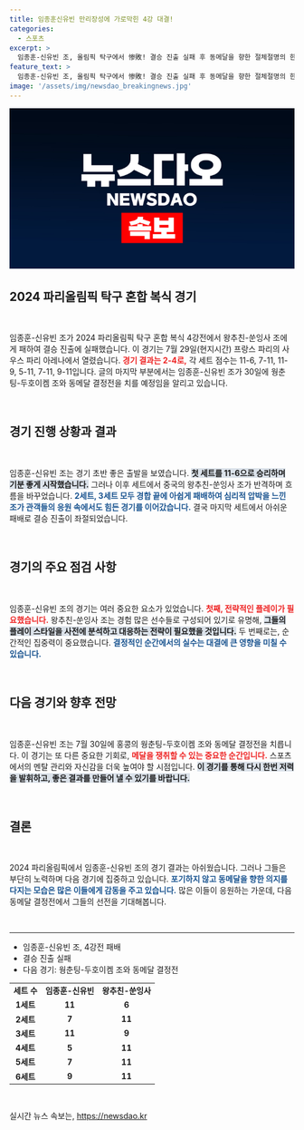 ```yaml
---
title: 임종훈신유빈 만리장성에 가로막힌 4강 대결!
categories:
  - 스포츠
excerpt: >
  임종훈-신유빈 조, 올림픽 탁구에서 惨敗! 결승 진출 실패 후 동메달을 향한 절체절명의 한 판이 펼쳐진다. 이들의 반전과 진격을 지켜보자!
feature_text: >
  임종훈-신유빈 조, 올림픽 탁구에서 惨敗! 결승 진출 실패 후 동메달을 향한 절체절명의 한 판이 펼쳐진다. 이들의 반전과 진격을 지켜보자!
image: '/assets/img/newsdao_breakingnews.jpg'
---
```


<p><img src="/assets/img/newsdao_breakingnews.jpg" alt="cryptoinkorea 속보" /></p>

<h2 data-ke-size="size26">2024 파리올림픽 탁구 혼합 복식 경기</h2>

<p data-ke-size="size16">&nbsp;</p>

<p data-ke-size="size16">임종훈-신유빈 조가 2024 파리올림픽 탁구 혼합 복식 4강전에서 왕추친-쑨잉사 조에게 패하여 결승 진출에 실패했습니다. 이 경기는 7월 29일(현지시간) 프랑스 파리의 사우스 파리 아레나에서 열렸습니다. <b><span style="color: #ee2323;">경기 결과는 2-4로,</span></b> 각 세트 점수는 11-6, 7-11, 11-9, 5-11, 7-11, 9-11입니다. 글의 마지막 부분에서는 임종훈-신유빈 조가 30일에 웡춘팅-두호이켐 조와 동메달 결정전을 치를 예정임을 알리고 있습니다.</p>

<p data-ke-size="size16">&nbsp;</p>

<h2 data-ke-size="size26">경기 진행 상황과 결과</h2>

<p data-ke-size="size16">&nbsp;</p>

<p data-ke-size="size16">임종훈-신유빈 조는 경기 초반 좋은 출발을 보였습니다. <b><span style="background-color: #21538527;">첫 세트를 11-6으로 승리하며 기분 좋게 시작했습니다.</span></b> 그러나 이후 세트에서 중국의 왕추친-쑨잉사 조가 반격하며 흐름을 바꾸었습니다. <b><span style="color: #1a5490;">2세트, 3세트 모두 경합 끝에 아쉽게 패배하여 심리적 압박을 느낀 조가 관객들의 응원 속에서도 힘든 경기를 이어갔습니다.</span></b> 결국 마지막 세트에서 아쉬운 패배로 결승 진출이 좌절되었습니다.</p>

<p data-ke-size="size16">&nbsp;</p>

<h2 data-ke-size="size26">경기의 주요 점검 사항</h2>

<p data-ke-size="size16">&nbsp;</p>

<p data-ke-size="size16">임종훈-신유빈 조의 경기는 여러 중요한 요소가 있었습니다. <b><span style="color: #ee2323;">첫째, 전략적인 플레이가 필요했습니다.</span></b> 왕추친-쑨잉사 조는 경험 많은 선수들로 구성되어 있기로 유명해, <b><span style="background-color: #21538527;">그들의 플레이 스타일을 사전에 분석하고 대응하는 전략이 필요했을 것입니다.</span></b> 두 번째로는, 순간적인 집중력이 중요했습니다. <b><span style="color: #1a5490;">결정적인 순간에서의 실수는 대결에 큰 영향을 미칠 수 있습니다.</span></b></p>

<p data-ke-size="size16">&nbsp;</p>

<h2 data-ke-size="size26">다음 경기와 향후 전망</h2>

<p data-ke-size="size16">&nbsp;</p>

<p data-ke-size="size16">임종훈-신유빈 조는 7월 30일에 홍콩의 웡춘팅-두호이켐 조와 동메달 결정전을 치릅니다. 이 경기는 또 다른 중요한 기회로, <b><span style="color: #ee2323;">메달을 쟁취할 수 있는 중요한 순간입니다.</span></b> 스포츠에서의 멘탈 관리와 자신감을 더욱 높여야 할 시점입니다. <b><span style="background-color: #21538527;">이 경기를 통해 다시 한번 저력을 발휘하고, 좋은 결과를 만들어 낼 수 있기를 바랍니다.</span></b></p>

<p data-ke-size="size16">&nbsp;</p>

<h2 data-ke-size="size26">결론</h2>

<p data-ke-size="size16">&nbsp;</p>

<p data-ke-size="size16">2024 파리올림픽에서 임종훈-신유빈 조의 경기 결과는 아쉬웠습니다. 그러나 그들은 부단히 노력하며 다음 경기에 집중하고 있습니다. <b><span style="color: #1a5490;">포기하지 않고 동메달을 향한 의지를 다지는 모습은 많은 이들에게 감동을 주고 있습니다.</span></b> 많은 이들이 응원하는 가운데, 다음 동메달 결정전에서 그들의 선전을 기대해봅니다.</p>

<p data-ke-size="size16">&nbsp;</p>

<hr />

<ul>
    <li>임종훈-신유빈 조, 4강전 패배</li>
    <li>결승 진출 실패</li>
    <li>다음 경기: 웡춘팅-두호이켐 조와 동메달 결정전</li>
</ul>

<table>
    <tbody>
        <tr>
            <td style="text-align: center; height: 17px;"><b>세트 수</b></td>
            <td style="text-align: center; height: 17px;"><b>임종훈-신유빈</b></td>
            <td style="text-align: center; height: 17px;"><b>왕추친-쑨잉사</b></td>
        </tr>
        <tr>
            <td style="text-align: center; height: 17px;"><b>1세트</b></td>
            <td style="text-align: center; height: 17px;"><b>11</b></td>
            <td style="text-align: center; height: 17px;"><b>6</b></td>
        </tr>
        <tr>
            <td style="text-align: center; height: 17px;"><b>2세트</b></td>
            <td style="text-align: center; height: 17px;"><b>7</b></td>
            <td style="text-align: center; height: 17px;"><b>11</b></td>
        </tr>
        <tr>
            <td style="text-align: center; height: 17px;"><b>3세트</b></td>
            <td style="text-align: center; height: 17px;"><b>11</b></td>
            <td style="text-align: center; height: 17px;"><b>9</b></td>
        </tr>
        <tr>
            <td style="text-align: center; height: 17px;"><b>4세트</b></td>
            <td style="text-align: center; height: 17px;"><b>5</b></td>
            <td style="text-align: center; height: 17px;"><b>11</b></td>
        </tr>
        <tr>
            <td style="text-align: center; height: 17px;"><b>5세트</b></td>
            <td style="text-align: center; height: 17px;"><b>7</b></td>
            <td style="text-align: center; height: 17px;"><b>11</b></td>
        </tr>
        <tr>
            <td style="text-align: center; height: 17px;"><b>6세트</b></td>
            <td style="text-align: center; height: 17px;"><b>9</b></td>
            <td style="text-align: center; height: 17px;"><b>11</b></td>
        </tr>
    </tbody>
</table>

<p data-ke-size="size16">&nbsp;</p>
실시간 뉴스 속보는, <a href="https://newsdao.kr" rel="dofollow">https://newsdao.kr</a>


